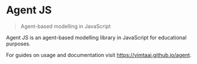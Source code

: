 # Agent JS

> Agent-based modelling in JavaScript

Agent JS is an agent-based modelling library in JavaScript for educational purposes.

For guides on usage and documentation visit https://vimtaai.github.io/agent.
